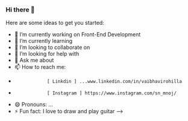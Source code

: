 ### Hi there 👋

Here are some ideas to get you started:

- 🔭 I’m currently working on Front-End Development
- 🌱 I’m currently learning 
- 👯 I’m looking to collaborate on 
- 🤔 I’m looking for help with 
- 💬 Ask me about 
- 📫 How to reach me:
-                 [ Linkdin ] ...www.linkedin.com/in/vaibhavirohilla
-                 [ Instagram ] https://www.instagram.com/sn_mnoj/
- 😄 Pronouns: ...
- ⚡ Fun fact: I love to draw and play guitar
-->
